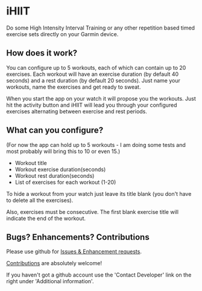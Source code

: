 iHIIT
=====

Do some High Intensity Interval Training or any other repetition based timed exercise sets directly on your Garmin device.


How does it work?
-----------------

You can configure up to 5 workouts, each of which can contain up to 20 exercises.
Each workout will have an exercise duration (by default 40 seconds) and a rest duration (by default 20 seconds).
Just name your workouts, name the exercises and get ready to sweat.

When you start the app on your watch it will propose you the workouts. Just hit the activity button and
iHIIT will lead you through your configured exercises alternating between exercise and rest periods.


What can you configure?
-----------------------
(For now the app can hold up to 5 workouts - I am doing some tests and most probably will bring this to 10 or even 15.)

- Workout title
- Workout exercise duration(seconds)
- Workout rest duration(seconds)
- List of exercises for each workout (1-20)

To hide a workout from your watch just leave its title blank (you don't have to delete all the exercises).

Also, exercises must be consecutive. The first blank exercise title will indicate the end of the workout.


Bugs? Enhancements? Contributions
---------------------------------
Please use github for [Issues & Enhancement requests](https://github.com/adamjakab/iHIIT/issues).

[Contributions](https://github.com/adamjakab/iHIIT) are absolutely welcome!

If you haven't got a github account use the 'Contact Developer' link on the right under 'Additional information'.

